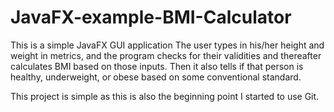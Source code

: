 # JavaFX-example-BMI-Calculator
This is a simple JavaFX GUI application
The user types in his/her height and weight in metrics, and the program checks for their validities and thereafter calculates BMI based on those inputs. Then it also tells if that person is healthy, underweight, or obese based on some conventional standard.

This project is simple as this is also the beginning point I started to use Git.
